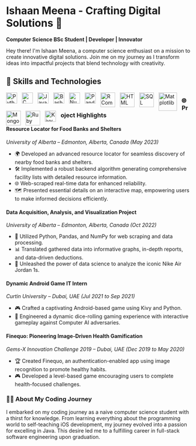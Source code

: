 # Ishaan Meena - Crafting Digital Solutions 🚀

**Computer Science BSc Student | Developer | Innovator**

Hey there! I'm Ishaan Meena, a computer science enthusiast on a mission to create innovative digital solutions. Join me on my journey as I transform ideas into impactful projects that blend technology with creativity.

## 🚀 Skills and Technologies ##

<img align="left" alt="Python" width="30px" style="padding-right:10px;" src="https://cdn.jsdelivr.net/gh/devicons/devicon/icons/python/python-plain.svg" />
<img align="left" alt="C" width="30px" style="padding-right:10px;" src="https://cdn.jsdelivr.net/gh/devicons/devicon/icons/c/c-original.svg" />
<img align="left" alt="Java" width="30px" style="padding-right:10px;" src="https://cdn.jsdelivr.net/gh/devicons/devicon/icons/java/java-original.svg"/>
<img align="left" alt="Bash" width="30px" style="padding-right:10px;" src="https://cdn.jsdelivr.net/gh/devicons/devicon/icons/bash/bash-original.svg" />
<img align="left" alt="Numpy" width="30px" style="padding-right:10px;" src="https://learnopencv.com/wp-content/uploads/2021/05/NumPy_logo_2020-768x346.png" />
<img align="left" alt="Pandas" width="30px" style="padding-right:10px;" src="https://www.ecured.cu/images/a/a8/Pandas_python.png" />
<img align="left" alt="R Commander" width="40px" style="padding-right:10px;" src="https://i1.wp.com/vivaelsoftwarelibre.com/wp-content/uploads/2016/11/R-Commander.png?fit=817%2C312&ssl=1" />
<img align="left" alt="HTML" width="40px" style="padding-right:10px;" src="https://cdn.jsdelivr.net/gh/devicons/devicon/icons/html5/html5-plain.svg" />
<img align="left" alt="SQL" width="40px" style="padding-right:10px;" src="https://img1.pnghut.com/11/19/23/Qwx0p7hsBv/oracle-database-purple-microsoft-sql-server-c-query-language.jpg" />
<img align="left" alt="Matplotlib" width="50px" style="padding-right:10px;" src="https://seeklogo.com/images/M/matplotlib-logo-AEB3DC9BB4-seeklogo.com.png" />
<img align="left" alt="MongoDB" width="40px" style="padding-right:10px;" src="https://www.liblogo.com/img-logo/mo429m311-mongodb-logo-mongodb-logo-.png"/>
<img align="left" alt="Ruby" width="40px" style="padding-right:10px;" src="https://img.favpng.com/10/3/21/ruby-programming-language-logo-java-png-favpng-JUa7Fs1Jyu3Y493PUXpRmY5KB.jpg" />
<img align="left" alt="Kivy" width="30px" style="padding-right:10px;" src="https://innovationyourself.com/wp-content/uploads/2021/01/kivy.png" />

## ##
### 🌐 Project Highlights ###

#### Resource Locator for Food Banks and Shelters ####
*University of Alberta – Edmonton, Alberta, Canada (May 2023)*

- 🌍 Developed an advanced resource locator for seamless discovery of nearby food banks and shelters.
- 🛠 Implemented a robust backend algorithm generating comprehensive facility lists with detailed resource information.
- 🌐 Web-scraped real-time data for enhanced reliability.
- 🗺 Presented essential details on an interactive map, empowering users to make informed decisions efficiently.

#### Data Acquisition, Analysis, and Visualization Project ####
*University of Alberta – Edmonton, Alberta, Canada (Oct 2022)*

- 🐍 Utilized Python, Pandas, and NumPy for web scraping and data processing.
- 📊 Translated gathered data into informative graphs, in-depth reports, and data-driven deductions.
- 👟 Unleashed the power of data science to analyze the iconic Nike Air Jordan 1s.

#### Dynamic Android Game IT Intern ####
*Curtin University – Dubai, UAE (Jul 2021 to Sep 2021)*

- 🎮 Crafted a captivating Android-based game using Kivy and Python.
- 🧠 Engineered a dynamic dice-rolling gaming experience with interactive gameplay against Computer AI adversaries.

#### Finequo: Pioneering Image-Driven Health Gamification ####
*Gems-X Innovation Challenge 2019 – Dubai, UAE (Dec 2019 to May 2020)*

- 🏆 Created Finequo, an authentication-enabled app using image recognition to promote healthy habits.
- 🎮 Developed a level-based game encouraging users to complete health-focused challenges.

### 👨‍💻 About My Coding Journey ###

I embarked on my coding journey as a naive computer science student with a thirst for knowledge. From learning everything about the programming world to self-teaching iOS development, my journey evolved into a passion for excelling in Java. This desire led me to a fulfilling career in full-stack software engineering upon graduation.
